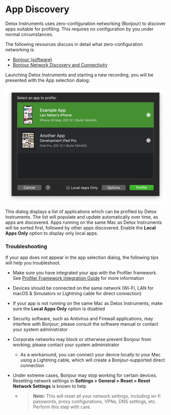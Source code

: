 # App Discovery

Detox Instruments uses zero-configuration networking (Bonjour) to discover apps suitable for profiling. This requires no configuration by you under normal circumstances. 

The following resources discuss in detail what zero-configuration networking is:

- [Bonjour (software)](https://en.wikipedia.org/wiki/Bonjour_(software))
- [Bonjour Network Discovery and Connectivity](https://developer.apple.com/videos/play/wwdc2011/211/)

Launching Detox Instruments and starting a new recording, you will be presented with the App selection dialog:

![App Discovered](Resources/Readme_Discovered.png "App Discovered")

This dialog displays a list of applications which can be profiled by Detox Instruments. The list will populate and update automatically over time, as apps are discovered. Apps running on the same Mac as Detox Instruments will be sorted first, followed by other apps discovered. Enable the **Local Apps Only** option to display only local apps.

### Troubleshooting

If your app does not appear in the app selection dialog, the following tips will help you troubleshoot.

- Make sure you have integrated your app with the Profiler framework. See [Profiler Framework Integration Guide](/Documentation/XcodeIntegrationGuide.md) for more information

- Devices should be connected on the same network (Wi-Fi, LAN for macOS & Simulators or Lightning cable for direct connection)

- If your app is not running on the same Mac as Detox Instruments, make sure the **Local Apps Only** option is disabled

- Security software, such as Antivirus and Firewall applications, may interfere with Bonjour; please consult the software manual or contact your system administrator

- Corporate networks may block or otherwise prevent Bonjour from working; please contact your system administrator
  
  - As a workaround, you can connect your device locally to your Mac using a Lightning cable, which will create a Bonjour-supported direct connection
  
- Under extreme cases, Bonjour may stop working for certain devices. Resetting network settings in **Settings > General > Reset > Reset Network Settings** is known to help
  
  - > **Note:** This will reset all your network settings, including wi-fi passwords, proxy configurations, VPNs, DNS settings, etc. Perform this step with care.
